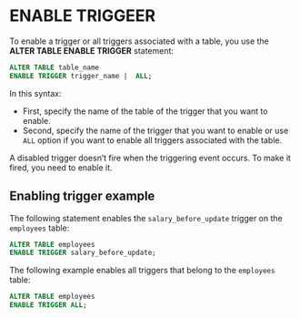 # ENABLE TRIGGEER

To enable a trigger or all triggers associated with a table, you use the **ALTER TABLE ENABLE TRIGGER** statement:

```SQL
ALTER TABLE table_name
ENABLE TRIGGER trigger_name |  ALL;
```

In this syntax:

- First, specify the name of the table of the trigger that you want to enable.
- Second, specify the name of the trigger that you want to enable or use `ALL` option if you want to enable all triggers associated with the table.

A disabled trigger doesn’t fire when the triggering event occurs. To make it fired, you need to enable it.

## Enabling trigger example

The following statement enables the `salary_before_update` trigger on the `employees` table:

```SQL
ALTER TABLE employees
ENABLE TRIGGER salary_before_update;
```

The following example enables all triggers that belong to the `employees` table:

```SQL
ALTER TABLE employees
ENABLE TRIGGER ALL;
```
